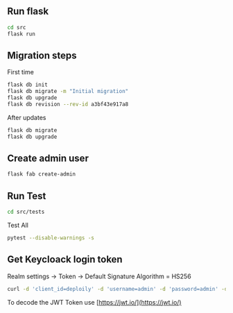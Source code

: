 
## Run  flask

```bash
cd src
flask run 
```
## Migration steps 
First time
```bash
flask db init
flask db migrate -m "Initial migration"
flask db upgrade
flask db revision --rev-id a3bf43e917a8
```
After updates 
```bash
flask db migrate
flask db upgrade
```
## Create admin user

```bash
flask fab create-admin
```

## Run Test
```bash
cd src/tests  
```
Test All
```bash
pytest --disable-warnings -s
```
## Get Keycloack login token 

Realm settings -> Token -> Default Signature Algorithm = HS256

```bash
curl -d 'client_id=deploily' -d 'username=admin' -d 'password=admin' -d 'grant_type=password' -d 'scope=email profile roles'  -d 'client_secret=ZqSIfjStWP3Ztzq5cmcaP6lLGg9kUyMs' 'https://auth.deploily.cloud/realms/myrealm/protocol/openid-connect/token'
```


To decode the JWT Token use [https://jwt.io/](https://jwt.io/)